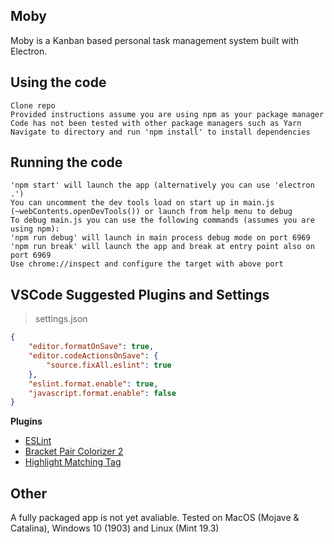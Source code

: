 ## Moby
Moby is a Kanban based personal task management system built with Electron.

## Using the code
    Clone repo
    Provided instructions assume you are using npm as your package manager
    Code has not been tested with other package managers such as Yarn
    Navigate to directory and run 'npm install' to install dependencies

## Running the code
    'npm start' will launch the app (alternatively you can use 'electron .')
    You can uncomment the dev tools load on start up in main.js (~webContents.openDevTools()) or launch from help menu to debug
    To debug main.js you can use the following commands (assumes you are using npm):
    'npm run debug' will launch in main process debug mode on port 6969
    'npm run break' will launch the app and break at entry point also on port 6969
    Use chrome://inspect and configure the target with above port

## VSCode Suggested Plugins and Settings

> settings.json

```json
{
    "editor.formatOnSave": true,
    "editor.codeActionsOnSave": {
        "source.fixAll.eslint": true
    },
    "eslint.format.enable": true,
    "javascript.format.enable": false
}
```

<b> Plugins </b>

- [ESLint](https://marketplace.visualstudio.com/items?itemName=dbaeumer.vscode-eslint)
- [Bracket Pair Colorizer 2](https://marketplace.visualstudio.com/items?itemName=CoenraadS.bracket-pair-colorizer-2)
- [Highlight Matching Tag](https://marketplace.visualstudio.com/items?itemName=vincaslt.highlight-matching-tag)

## Other
  A fully packaged app is not yet avaliable.
  Tested on MacOS (Mojave & Catalina), Windows 10 (1903) and Linux (Mint 19.3)